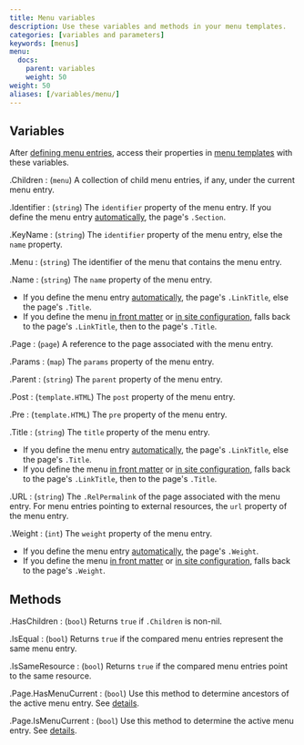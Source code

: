 ```yaml
---
title: Menu variables
description: Use these variables and methods in your menu templates.
categories: [variables and parameters]
keywords: [menus]
menu:
  docs:
    parent: variables
    weight: 50
weight: 50
aliases: [/variables/menu/]
---
```


## Variables

After [defining menu entries], access their properties in [menu templates] with these variables.

.Children
: (`menu`) A collection of child menu entries, if any, under the current menu entry.

.Identifier
: (`string`) The `identifier` property of the menu entry. If you define the menu entry [automatically], the page's `.Section`.

.KeyName
: (`string`) The `identifier` property of the menu entry, else the `name` property.

.Menu
: (`string`) The identifier of the menu that contains the menu entry.

.Name
: (`string`) The `name` property of the menu entry.

- If you define the menu entry [automatically], the page's `.LinkTitle`, else the page's `.Title`.
- If you define the menu [in front matter] or [in site configuration], falls back to the page's `.LinkTitle`, then to the page's `.Title`.

.Page
: (`page`) A reference to the page associated with the menu entry.

<!-- This provides no value when rendering menu. Omitting to avoid confusion.
.PageRef
: (`string`) The `pageRef` property of the menu entry.
-->

.Params
: (`map`) The `params` property of the menu entry.

.Parent
: (`string`)  The `parent` property of the menu entry.

.Post
: (`template.HTML`) The `post` property of the menu entry.

.Pre
: (`template.HTML`) The `pre` property of the menu entry.

.Title
: (`string`) The `title` property of the menu entry.

- If you define the menu entry [automatically], the page's `.LinkTitle`, else the page's `.Title`.
- If you define the menu [in front matter] or [in site configuration], falls back to the page's `.LinkTitle`, then to the page's `.Title`.

.URL
: (`string`) The `.RelPermalink` of the page associated with the menu entry. For menu entries pointing to external resources, the `url` property of the menu entry.

.Weight
: (`int`) The `weight` property of the menu entry.

- If you define the menu entry [automatically], the page's `.Weight`.
- If you define the menu [in front matter] or [in site configuration], falls back to the page's `.Weight`.

## Methods

.HasChildren
: (`bool`) Returns `true` if `.Children` is non-nil.

.IsEqual
: (`bool`) Returns `true` if the compared menu entries represent the same menu entry.

.IsSameResource
: (`bool`) Returns `true` if the compared menu entries point to the same resource.

.Page.HasMenuCurrent
: (`bool`) Use this method to determine ancestors of the active menu entry. See [details](/functions/hasmenucurrent/).

.Page.IsMenuCurrent
: (`bool`) Use this method to determine the active menu entry. See [details](/functions/ismenucurrent/).

[automatically]: /content-management/menus/#define-automatically
[defining menu entries]: /content-management/menus/#overview
[in front matter]: /content-management/menus/#define-in-front-matter
[in site configuration]: /content-management/menus/#define-in-site-configuration
[menu templates]: /templates/menu-templates/
